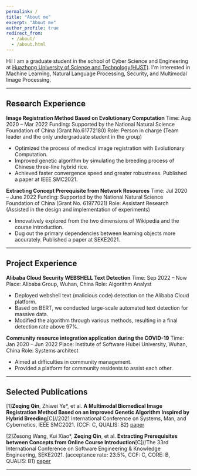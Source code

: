 ```yaml
---
permalink: /
title: "About me"
excerpt: "About me"
author_profile: true
redirect_from: 
  - /about/
  - /about.html
---
```


Hi! I am a graduate student in the school of Cyber Science and Engineering at [Huazhong University of Science and Technology(HUST)](http://english.hust.edu.cn/). I'm interested in Machine Learning, Natural Language Processing, Security, and Multimodal Image Processing.

---

## Research Experience
**Image Registration Method Based on Evolutionary Computation**
Time: Aug 2020 – Mar 2022
Funding: Supported by the National Natural Science Foundation of China (Grant No.61772180)
Role: Person in charge (Team leader and the only undergraduate student in the group)
* Optimized the process of medical image registration with Evolutionary Computation.
* Improved genetic algorithm by simulating the breeding process of Chinese three-line hybrid rice.
* Achieved faster convergence speed and greater robustness. Published a paper at IEEE SMC2021.

**Extracting Concept Prerequisite from Network Resources**
Time: Jul 2020 – June 2022
Funding: Supported by the National Natural Science Foundation of China (Grant No. 61977021)
Role: Assistant Research (Assisted in the design and implementation of experiments)
* Innovatively explored from the two dimensions of Wikipedia and the course introduction.
* Dug out the primary dependencies between learning objects more accurately. Published a paper at
SEKE2021.

---

## Project Experience
**Alibaba Cloud Security WEBSHELL Text Detection**
Time: Sep 2022 – Now
Place: Alibaba Group, Wuhan, China
Role: Algorithm Analyst
* Deployed webshell text (malicious code) detection on the Alibaba Cloud platform.
* Based on BERT, we conducted large-scale automated text detection for massive data.
* Modified the algorithm through various methods, resulting in a final detection rate above 97%.

**Community resource integration application during the COVID-19**
Time: Jan 2020 – Jun 2022
Place: Institute of Software Hubei University, Wuhan, China
Role: Systems architect
* Aimed at difficulties in community management.
* Provided a platform for community residents to assist each other.

---

## Selected Publications
[1]**Zeqing Qin**, Zhiwei Ye*, et al. **A Multimodal Biomedical Image Registration Method Based on an Improved Genetic Algorithm Inspired by Hybrid Breeding**[C]//2021 International Conference on Systems, Man, and Cybernetics, IEEE SMC2021. (CCF: C, QUALIS: B2) [paper](https://ieeexplore.ieee.org/document/9658798)

[2]Zesong Wang, Kui Xiao*, **Zeqing Qin**, et al. **Extracting Prerequisites between Concepts from Online Course Introduction**[C]//The 33rd International Conference on Software Engineering & Knowledge Engineering, SEKE2021. (acceptance rate: 23.5%, CCF: C, CORE: B, QUALIS: B1) [paper](https://ksiresearch.org/seke/seke21paper/paper172.pdf)

---

